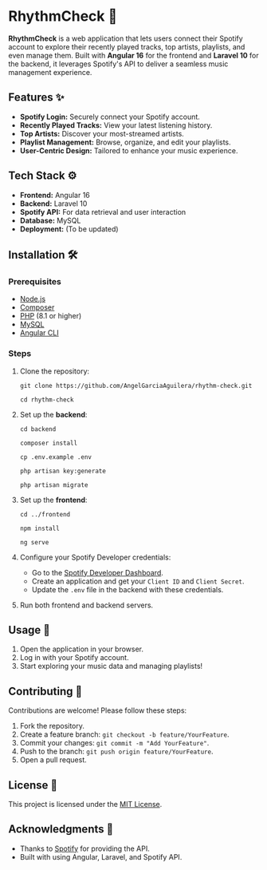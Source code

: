 # RhythmCheck 🎵

**RhythmCheck** is a web application that lets users connect their Spotify account to explore their recently played tracks, top artists, playlists, and even manage them. Built with **Angular 16** for the frontend and **Laravel 10** for the backend, it leverages Spotify's API to deliver a seamless music management experience.


## Features ✨
- **Spotify Login:** Securely connect your Spotify account.
- **Recently Played Tracks:** View your latest listening history.
- **Top Artists:** Discover your most-streamed artists.
- **Playlist Management:** Browse, organize, and edit your playlists.
- **User-Centric Design:** Tailored to enhance your music experience.


## Tech Stack ⚙️
- **Frontend:** Angular 16
- **Backend:** Laravel 10
- **Spotify API:** For data retrieval and user interaction
- **Database:** MySQL
- **Deployment:** (To be updated)


## Installation 🛠️

### Prerequisites
- [Node.js](https://nodejs.org/)
- [Composer](https://getcomposer.org/)
- [PHP](https://www.php.net/) (8.1 or higher)
- [MySQL](https://www.mysql.com/)
- [Angular CLI](https://angular.io/cli)

### Steps
1. Clone the repository:

    `git clone https://github.com/AngelGarciaAguilera/rhythm-check.git`

    `cd rhythm-check`

2. Set up the **backend**:

    `cd backend`

    `composer install`

    `cp .env.example .env`

    `php artisan key:generate`

    `php artisan migrate`

3. Set up the **frontend**:

    `cd ../frontend`

    `npm install`

    `ng serve`

4. Configure your Spotify Developer credentials:
   - Go to the [Spotify Developer Dashboard](https://developer.spotify.com/dashboard/).
   - Create an application and get your `Client ID` and `Client Secret`.
   - Update the `.env` file in the backend with these credentials.

5. Run both frontend and backend servers.


## Usage 🚀
1. Open the application in your browser.
2. Log in with your Spotify account.
3. Start exploring your music data and managing playlists!


## Contributing 🤝
Contributions are welcome! Please follow these steps:
1. Fork the repository.
2. Create a feature branch: `git checkout -b feature/YourFeature`.
3. Commit your changes: `git commit -m "Add YourFeature"`.
4. Push to the branch: `git push origin feature/YourFeature`.
5. Open a pull request.


## License 📜
This project is licensed under the [MIT License](LICENSE).


## Acknowledgments 🙌
- Thanks to [Spotify](https://www.spotify.com) for providing the API.
- Built with using Angular, Laravel, and Spotify API.
